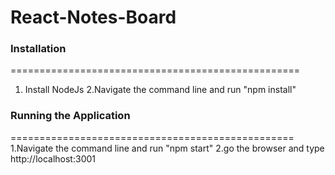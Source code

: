 # React-Notes-Board

### Installation 
==================================================
1. Install NodeJs
2.Navigate the command line and run "npm install"



### Running the Application
=================================================
1.Navigate the command line and run "npm start"
2.go the browser and type http://localhost:3001